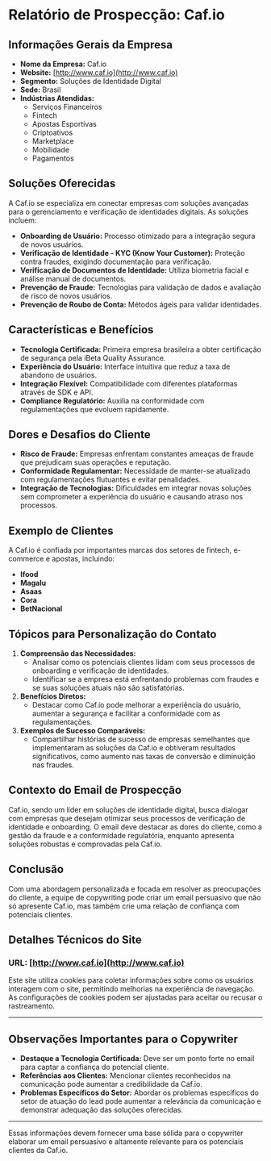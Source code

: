 # Relatório de Prospecção: Caf.io

## Informações Gerais da Empresa
- **Nome da Empresa:** Caf.io
- **Website:** [http://www.caf.io](http://www.caf.io)
- **Segmento:** Soluções de Identidade Digital
- **Sede:** Brasil
- **Indústrias Atendidas:**
  - Serviços Financeiros
  - Fintech
  - Apostas Esportivas
  - Criptoativos
  - Marketplace
  - Mobilidade
  - Pagamentos

## Soluções Oferecidas
A Caf.io se especializa em conectar empresas com soluções avançadas para o gerenciamento e verificação de identidades digitais. As soluções incluem:
- **Onboarding de Usuário:** Processo otimizado para a integração segura de novos usuários.
- **Verificação de Identidade - KYC (Know Your Customer):** Proteção contra fraudes, exigindo documentação para verificação.
- **Verificação de Documentos de Identidade:** Utiliza biometria facial e análise manual de documentos.
- **Prevenção de Fraude:** Tecnologias para validação de dados e avaliação de risco de novos usuários.
- **Prevenção de Roubo de Conta:** Métodos ágeis para validar identidades.

## Características e Benefícios
- **Tecnologia Certificada:** Primeira empresa brasileira a obter certificação de segurança pela iBeta Quality Assurance.
- **Experiência do Usuário:** Interface intuitiva que reduz a taxa de abandono de usuários.
- **Integração Flexível:** Compatibilidade com diferentes plataformas através de SDK e API.
- **Compliance Regulatório:** Auxilia na conformidade com regulamentações que evoluem rapidamente.

## Dores e Desafios do Cliente
- **Risco de Fraude:** Empresas enfrentam constantes ameaças de fraude que prejudicam suas operações e reputação.
- **Conformidade Regulamentar:** Necessidade de manter-se atualizado com regulamentações flutuantes e evitar penalidades.
- **Integração de Tecnologias:** Dificuldades em integrar novas soluções sem comprometer a experiência do usuário e causando atraso nos processos.

## Exemplo de Clientes
A Caf.io é confiada por importantes marcas dos setores de fintech, e-commerce e apostas, incluindo:
- **Ifood**
- **Magalu**
- **Asaas**
- **Cora**
- **BetNacional**

## Tópicos para Personalização do Contato
1. **Compreensão das Necessidades:**
   - Analisar como os potenciais clientes lidam com seus processos de onboarding e verificação de identidades.
   - Identificar se a empresa está enfrentando problemas com fraudes e se suas soluções atuais não são satisfatórias.
2. **Benefícios Diretos:**
   - Destacar como Caf.io pode melhorar a experiência do usuário, aumentar a segurança e facilitar a conformidade com as regulamentações.
3. **Exemplos de Sucesso Comparáveis:**
   - Compartilhar histórias de sucesso de empresas semelhantes que implementaram as soluções da Caf.io e obtiveram resultados significativos, como aumento nas taxas de conversão e diminuição nas fraudes.

## Contexto do Email de Prospecção
Caf.io, sendo um líder em soluções de identidade digital, busca dialogar com empresas que desejam otimizar seus processos de verificação de identidade e onboarding. O email deve destacar as dores do cliente, como a gestão da fraude e a conformidade regulatória, enquanto apresenta soluções robustas e comprovadas pela Caf.io.

## Conclusão
Com uma abordagem personalizada e focada em resolver as preocupações do cliente, a equipe de copywriting pode criar um email persuasivo que não só apresente Caf.io, mas também crie uma relação de confiança com potenciais clientes.

## Detalhes Técnicos do Site
### URL: [http://www.caf.io](http://www.caf.io)
Este site utiliza cookies para coletar informações sobre como os usuários interagem com o site, permitindo melhorias na experiência de navegação. As configurações de cookies podem ser ajustadas para aceitar ou recusar o rastreamento.

---

## Observações Importantes para o Copywriter
- **Destaque a Tecnologia Certificada:** Deve ser um ponto forte no email para captar a confiança do potencial cliente.
- **Referências aos Clientes:** Mencionar clientes reconhecidos na comunicação pode aumentar a credibilidade da Caf.io.
- **Problemas Específicos do Setor:** Abordar os problemas específicos do setor de atuação do lead pode aumentar a relevância da comunicação e demonstrar adequação das soluções oferecidas.

--- 

Essas informações devem fornecer uma base sólida para o copywriter elaborar um email persuasivo e altamente relevante para os potenciais clientes da Caf.io.
